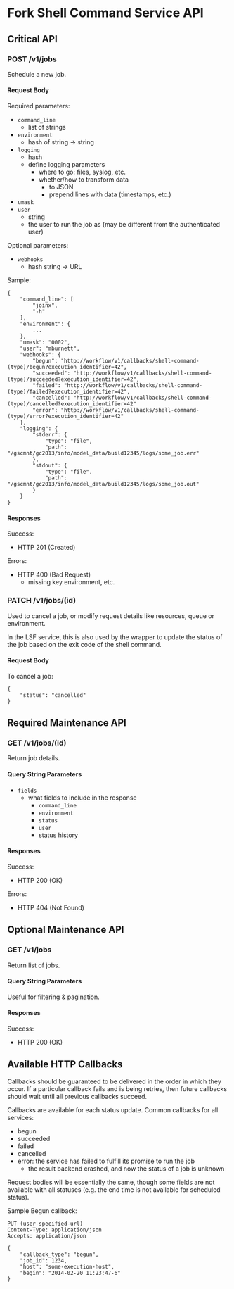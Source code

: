 # Fork Shell Command Service API

<!-- Should we support multiple worker queues, so that we could for example
separate jobs needing network disk from those that do not?

If we do, we need to provide endpoints for querying what's in each queue and
what queues are available.
-->

## Critical API

### POST /v1/jobs
Schedule a new job.

#### Request Body
Required parameters:

- `command_line`
    - list of strings
- `environment`
    - hash of string -> string
- `logging`
    - hash
    - define logging parameters
        - where to go: files, syslog, etc.
        - whether/how to transform data
            - to JSON
            - prepend lines with data (timestamps, etc.)
- `umask`
- `user`
    - string
    - the user to run the job as (may be different from the authenticated user)

Optional parameters:

- `webhooks`
    - hash string -> URL

Sample:

    {
        "command_line": [
            "joinx",
            "-h"
        ],
        "environment": {
            ...
        },
        "umask": "0002",
        "user": "mburnett",
        "webhooks": {
            "begun": "http://workflow/v1/callbacks/shell-command-(type)/begun?execution_identifier=42",
            "succeeded": "http://workflow/v1/callbacks/shell-command-(type)/succeeded?execution_identifier=42",
            "failed": "http://workflow/v1/callbacks/shell-command-(type)/failed?execution_identifier=42",
            "cancelled": "http://workflow/v1/callbacks/shell-command-(type)/cancelled?execution_identifier=42"
            "error": "http://workflow/v1/callbacks/shell-command-(type)/error?execution_identifier=42"
        },
        "logging": {
            "stderr": {
                "type": "file",
                "path": "/gscmnt/gc2013/info/model_data/build12345/logs/some_job.err"
            },
            "stdout": {
                "type": "file",
                "path": "/gscmnt/gc2013/info/model_data/build12345/logs/some_job.out"
            }
        }
    }

#### Responses
Success:
- HTTP 201 (Created)

Errors:
- HTTP 400 (Bad Request)
    - missing key environment, etc.

### PATCH /v1/jobs/(id)
Used to cancel a job, or modify request details like resources, queue or
environment.

In the LSF service, this is also used by the wrapper to update the status of
the job based on the exit code of the shell command.

#### Request Body
To cancel a job:

    {
        "status": "cancelled"
    }


## Required Maintenance API

### GET /v1/jobs/(id)
Return job details.

#### Query String Parameters

- `fields`
    - what fields to include in the response
        - `command_line`
        - `environment`
        - `status`
        - `user`
        - status history

#### Responses
Success:

- HTTP 200 (OK)

Errors:

- HTTP 404 (Not Found)


## Optional Maintenance API

### GET /v1/jobs
Return list of jobs.

#### Query String Parameters
Useful for filtering & pagination.

#### Responses
Success:

- HTTP 200 (OK)


## Available HTTP Callbacks

Callbacks should be guaranteed to be delivered in the order in which they
occur.  If a particular callback fails and is being retries, then future
callbacks should wait until all previous callbacks succeed.

Callbacks are available for each status update.  Common callbacks for all
services:

- begun
- succeeded
- failed
- cancelled
- error: the service has failed to fulfill its promise to run the job
    - the result backend crashed, and now the status of a job is unknown

Request bodies will be essentially the same, though some fields are not
available with all statuses (e.g. the end time is not available for scheduled
status).

Sample Begun callback:

    PUT (user-specified-url)
    Content-Type: application/json
    Accepts: application/json

    {
        "callback_type": "begun",
        "job_id": 1234,
        "host": "some-execution-host",
        "begin": "2014-02-20 11:23:47-6"
    }
